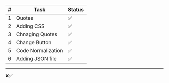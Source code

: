 |  #  | Task                            | Status |
|-----|---------------------            |--------|
|  1  | Quotes                           |✅|
|  2  | Adding CSS                       |✅|
|  3  | Chnaging Quotes                  |✅|   
|  4  | Change Button                    |✅| 
|  5  | Code Normalization               |✅|
|  6  | Adding JSON file                 |✅|        













---

❌✅